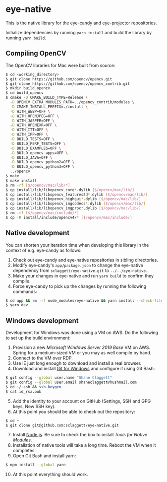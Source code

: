 # eye-native

This is the native library for the eye-candy and eye-projector repositories.

Initialize dependencies by running `yarn install` and build the library by running `yarn build`.

## Compiling OpenCV

The OpenCV libraries for Mac were built from source:

```sh
$ cd <working_directory>
$ git clone https://github.com/opencv/opencv.git
$ git clone https://github.com/opencv/opencv_contrib.git
$ mkdir build_opencv
$ cd build_opencv
$ cmake -D CMAKE_BUILD_TYPE=Release \
  -D OPENCV_EXTRA_MODULES_PATH=../opencv_contrib/modules \
  -D CMAKE_INSTALL_PREFIX=./install \
  -D WITH_WEBP=OFF \
  -D WITH_OPENJPEG=OFF \
  -D WITH_JASPER=OFF \
  -D WITH_OPENEXR=OFF \
  -D WITH_ITT=OFF \
  -D WITH_IPP=OFF \
  -D BUILD_TESTS=OFF \
  -D BUILD_PERF_TESTS=OFF \
  -D BUILD_EXAMPLES=OFF \
  -D BUILD_opencv_apps=OFF \
  -D BUILD_JAVA=OFF \
  -D BUILD_opencv_python2=OFF \
  -D BUILD_opencv_python3=OFF \
  ../opencv
$ make
$ make install
$ rm -rf [$/opencv/mac/lib/*]
$ cp install/lib/libopencv_core*.dylib [$/opencv/mac/lib/]
$ cp install/lib/libopencv_features2d*.dylib [$/opencv/mac/lib/]
$ cp install/lib/libopencv_highgui*.dylib [$/opencv/mac/lib/]
$ cp install/lib/libopencv_imgcodecs*.dylib [$/opencv/mac/lib/]
$ cp install/lib/libopencv_imgproc*.dylib [$/opencv/mac/lib/]
$ rm -rf [$/opencv/mac/include/*]
$ cp -R install/include/opencv4/* [$/opencv/mac/include/]
```

## Native development

You can shorten your iteration time when developing this library in the context of e.g. eye-candy as follows:

1. Check out eye-candy and eye-native repositories in sibling directories.
2. Modify eye-candy's `app/package.json` to change the eye-native dependency from `sclaggett/eye-native.git` to `../../eye-native`.
3. Make your changes in eye-native and run `yarn build` to confirm they compile.
4. Force eye-candy to pick up the changes by running the following commands:

```sh
$ cd app && rm -rf node_modules/eye-native && yarn install --check-files && cd ..
$ yarn dev
```

## Windows development

Development for Windows was done using a VM on AWS. Do the following to set up the build environment:

1. Provision a new *Microsoft Windows Server 2019 Base* VM on AWS. Spring for a medium-sized VM or you may as well compile by hand.
2. Connect to the VM over RDP.
3. Use IE just long enough to download and install a real browser.
4. Download and install [Git for Windows](https://git-scm.com/download/win) and configure it using Git Bash:

```sh
$ git config --global user.name "Shane Claggett"
$ git config --global user.email shaneclaggett@hushmail.com
$ cd ~/.ssh && ssh-keygen
$ cat id_rsa.pub
```

5. Add the identity to your account on GitHub (Settings, SSH and GPG keys, New SSH key).
6. At this point you should be able to check out the repository:

```sh
$ cd ~
$ git clone git@github.com:sclaggett/eye-native.git
```

7. Install [Node.js](https://nodejs.org/en/). Be sure to check the box to install *Tools for Native Modules*.
8. Installation of native tools will take a long time. Reboot the VM when it completes.
9. Open Git Bash and install yarn:

```sh
$ npm install --global yarn
```

10. At this point everything should work.
